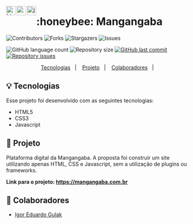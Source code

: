 <head>
<p align="left">
<img align="left" src="https://github.com/leungwensen/svg-icon/blob/master/dist/svg/logos/html-5.svg" height="25" alt="html5 icon"/>
<img align="left" src="https://github.com/leungwensen/svg-icon/blob/master/dist/svg/logos/css-3.svg" height="25" alt="css3 icon"/>
<img align="left" src="https://github.com/leungwensen/svg-icon/blob/master/dist/svg/logos/javascript.svg" height="25" alt="js icon"/>
</p>
<head/>

<h1 align="center">
    :honeybee: Mangangaba
</h1>

![Contributors](https://img.shields.io/github/contributors/gu-lak/mangangaba?color=dark-green) ![Forks](https://img.shields.io/github/forks/gu-lak/mangangaba?style=social) ![Stargazers](https://img.shields.io/github/stars/gu-lak/mangangaba?style=social) ![Issues](https://img.shields.io/github/issues/gu-lak/mangangaba)
  
  

  <img alt="GitHub language count" src="https://img.shields.io/github/languages/count/gu-lak/mangangaba">

  <img alt="Repository size" src="https://img.shields.io/github/repo-size/gu-lak/mangangaba">

  <a href="https://github.com/gu-lak/mangangaba/main">
    <img alt="GitHub last commit" src="https://img.shields.io/github/last-commit/gu-lak/mangangaba">
  </a>

  <a href="https://github.com/gulak/mangangaba/issues">
    <img alt="Repository issues" src="https://img.shields.io/github/issues/gu-lak/mangangaba">
  </a>

</p>
<p align="center">
  <a href="#gancho1">Tecnologias</a>&nbsp;&nbsp;&nbsp;|&nbsp;&nbsp;&nbsp;
  <a href="#gancho2">Projeto</a>&nbsp;&nbsp;&nbsp;|&nbsp;&nbsp;&nbsp;
  <a href="#gancho3">Colaboradores</a>&nbsp;&nbsp;&nbsp;|&nbsp;&nbsp;&nbsp;
</p>

<a id="gancho1"></a>
## :bulb:  Tecnologias 

Esse projeto foi desenvolvido com as seguintes tecnologias:
- HTML5
- CSS3
- Javascript

<a id="gancho2"></a>
## :grapes:  Projeto
Plataforma digital da Mangangaba. A proposta foi construir um site utilizando apenas HTML, CSS e Javascript, sem a utilização de plugins ou frameworks.

<strong>Link para o projeto: https://mangangaba.com.br</strong>

<a id="gancho3"></a>
## :busts_in_silhouette: Colaboradores

- [Igor Eduardo Gulak](https://github.com/gu-lak)
